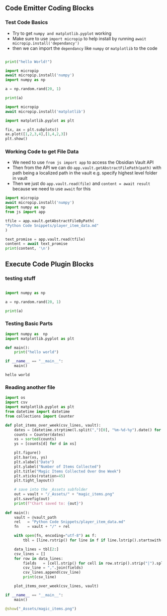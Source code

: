 ## Code Emitter Coding Blocks
### Test Code Basics
- Try to get `numpy and matplotlib.pyplot` working
- Make sure to use `import micropip` to help install by running `await micropip.install('dependancy')` 
- then we can import the `dependancy` like `numpy` or `matplotlib` to the code

```python

print("hello World!")
```

```python
import micropip
await micropip.install('numpy')
import numpy as np

a = np.random.rand(20, 1)

print(a)
```

```python
import micropip
await micropip.install('matplotlib')

import matplotlib.pyplot as plt

fix, ax = plt.subplots()
ax.plot([1,2,3,4],[1,4,2,3])
plt.show()
```

### Working Code to get File Data
- We need to use `from js import app` to access the Obsidian Vault API
- Then from the API we can do `app.vault.getAbstractFilePath(path)` with path being a localized path in the vault e.g. specify highest level folder in vault
- Then we just do `app.vault.read(file)` and `content = await result` because we need to use `await` for this

```python
import micropip
await micropip.install('numpy')
import numpy as np
from js import app

tfile = app.vault.getAbstractFileByPath(
"Python Code Snippets/player_item_data.md"
)

text_promise = app.vault.read(tfile)
content = await text_promise
print(content, '\n')
```

## Execute Code Plugin Blocks
### testing stuff

```python

import numpy as np

a = np.random.rand(20, 1)

print(a)
```
### Testing Basic Parts
```python
import numpy as  np
import matplotlib.pyplot as plt

def main():
	print("hello world")

if __name__ == "__main__":
	main()
```
```output
hello world
```

### Reading another file
```python
import os
import csv
import matplotlib.pyplot as plt
from datetime import datetime
from collections import Counter

def plot_items_over_week(csv_lines, vault):
    dates = [datetime.strptime(l.split(",")[0], "%m-%d-%y").date() for l in csv_lines]
    counts = Counter(dates)
    xs = sorted(counts)
    ys = [counts[d] for d in xs]

    plt.figure()
    plt.bar(xs, ys)
    plt.xlabel("Date")
    plt.ylabel("Number of Items Collected")
    plt.title("Magic Items Collected Over One Week")
    plt.xticks(rotation=45)
    plt.tight_layout()

    # save into the _Assets subfolder
    out = vault + "/_Assets/" + "magic_items.png"
    plt.savefig(out)
    print(f"Chart saved to: {out}")
    
def main():
    vault = @vault_path
    rel   = "Python Code Snippets/player_item_data.md"
    fn    = vault + "/" + rel

    with open(fn, encoding="utf-8") as f:
        tbl = [line.rstrip() for line in f if line.lstrip().startswith("|")]

    data_lines = tbl[2:]
    csv_lines = []
    for row in data_lines:
        fields   = [cell.strip() for cell in row.strip().strip("|").split("|")]
        csv_line = ",".join(fields)
        csv_lines.append(csv_line)
        print(csv_line)

    plot_items_over_week(csv_lines, vault)

if __name__ == "__main__":
    main()

@show("_Assets/magic_items.png")
